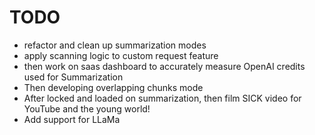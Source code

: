 # TODO

- refactor and clean up summarization modes
- apply scanning logic to custom request feature
- then work on saas dashboard to accurately measure OpenAI credits used for Summarization
- Then developing overlapping chunks mode
- After locked and loaded on summarization, then film SICK video for YouTube and the young world!
- Add support for LLaMa

